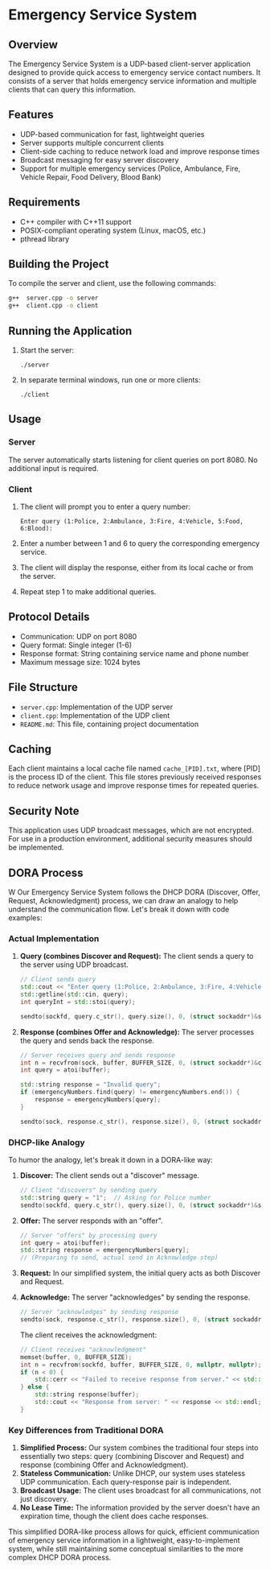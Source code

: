 # Emergency Service System

## Overview

The Emergency Service System is a UDP-based client-server application designed to provide quick access to emergency service contact numbers. It consists of a server that holds emergency service information and multiple clients that can query this information.

## Features

- UDP-based communication for fast, lightweight queries
- Server supports multiple concurrent clients
- Client-side caching to reduce network load and improve response times
- Broadcast messaging for easy server discovery
- Support for multiple emergency services (Police, Ambulance, Fire, Vehicle Repair, Food Delivery, Blood Bank)

## Requirements

- C++ compiler with C++11 support
- POSIX-compliant operating system (Linux, macOS, etc.)
- pthread library

## Building the Project

To compile the server and client, use the following commands:

```bash
g++  server.cpp -o server
g++  client.cpp -o client
```

## Running the Application

1. Start the server:

   ```
   ./server
   ```

2. In separate terminal windows, run one or more clients:
   ```
   ./client
   ```

## Usage

### Server

The server automatically starts listening for client queries on port 8080. No additional input is required.

### Client

1. The client will prompt you to enter a query number:

   ```
   Enter query (1:Police, 2:Ambulance, 3:Fire, 4:Vehicle, 5:Food, 6:Blood):
   ```

2. Enter a number between 1 and 6 to query the corresponding emergency service.

3. The client will display the response, either from its local cache or from the server.

4. Repeat step 1 to make additional queries.

## Protocol Details

- Communication: UDP on port 8080
- Query format: Single integer (1-6)
- Response format: String containing service name and phone number
- Maximum message size: 1024 bytes

## File Structure

- `server.cpp`: Implementation of the UDP server
- `client.cpp`: Implementation of the UDP client
- `README.md`: This file, containing project documentation

## Caching

Each client maintains a local cache file named `cache_[PID].txt`, where [PID] is the process ID of the client. This file stores previously received responses to reduce network usage and improve response times for repeated queries.

## Security Note

This application uses UDP broadcast messages, which are not encrypted. For use in a production environment, additional security measures should be implemented.

## DORA Process

W Our Emergency Service System follows the DHCP DORA (Discover, Offer, Request, Acknowledgment) process, we can draw an analogy to help understand the communication flow. Let's break it down with code examples:

### Actual Implementation

1. **Query (combines Discover and Request):**
   The client sends a query to the server using UDP broadcast.

   ```cpp:client.cpp
   // Client sends query
   std::cout << "Enter query (1:Police, 2:Ambulance, 3:Fire, 4:Vehicle, 5:Food, 6:Blood): ";
   std::getline(std::cin, query);
   int queryInt = std::stoi(query);

   sendto(sockfd, query.c_str(), query.size(), 0, (struct sockaddr*)&serverAddr, sizeof(serverAddr));
   ```

2. **Response (combines Offer and Acknowledge):**
   The server processes the query and sends back the response.

   ```cpp:server.cpp
   // Server receives query and sends response
   int n = recvfrom(sock, buffer, BUFFER_SIZE, 0, (struct sockaddr*)&clientAddr, &clientAddrLen);
   int query = atoi(buffer);

   std::string response = "Invalid query";
   if (emergencyNumbers.find(query) != emergencyNumbers.end()) {
       response = emergencyNumbers[query];
   }

   sendto(sock, response.c_str(), response.size(), 0, (struct sockaddr*)&clientAddr, clientAddrLen);
   ```

### DHCP-like Analogy

To humor the analogy, let's break it down in a DORA-like way:

1. **Discover:**
   The client sends out a "discover" message.

   ```cpp:client.cpp
   // Client "discovers" by sending query
   std::string query = "1";  // Asking for Police number
   sendto(sockfd, query.c_str(), query.size(), 0, (struct sockaddr*)&serverAddr, sizeof(serverAddr));
   ```

2. **Offer:**
   The server responds with an "offer".

   ```cpp:server.cpp
   // Server "offers" by processing query
   int query = atoi(buffer);
   std::string response = emergencyNumbers[query];
   // (Preparing to send, actual send in Acknowledge step)
   ```

3. **Request:**
   In our simplified system, the initial query acts as both Discover and Request.

4. **Acknowledge:**
   The server "acknowledges" by sending the response.

   ```cpp:server.cpp
   // Server "acknowledges" by sending response
   sendto(sock, response.c_str(), response.size(), 0, (struct sockaddr*)&clientAddr, clientAddrLen);
   ```

   The client receives the acknowledgment:

   ```cpp:client.cpp
   // Client receives "acknowledgment"
   memset(buffer, 0, BUFFER_SIZE);
   int n = recvfrom(sockfd, buffer, BUFFER_SIZE, 0, nullptr, nullptr);
   if (n < 0) {
       std::cerr << "Failed to receive response from server." << std::endl;
   } else {
       std::string response(buffer);
       std::cout << "Response from server: " << response << std::endl;
   }
   ```

### Key Differences from Traditional DORA

1. **Simplified Process:** Our system combines the traditional four steps into essentially two steps: query (combining Discover and Request) and response (combining Offer and Acknowledgment).
2. **Stateless Communication:** Unlike DHCP, our system uses stateless UDP communication. Each query-response pair is independent.
3. **Broadcast Usage:** The client uses broadcast for all communications, not just discovery.
4. **No Lease Time:** The information provided by the server doesn't have an expiration time, though the client does cache responses.

This simplified DORA-like process allows for quick, efficient communication of emergency service information in a lightweight, easy-to-implement system, while still maintaining some conceptual similarities to the more complex DHCP DORA process.
